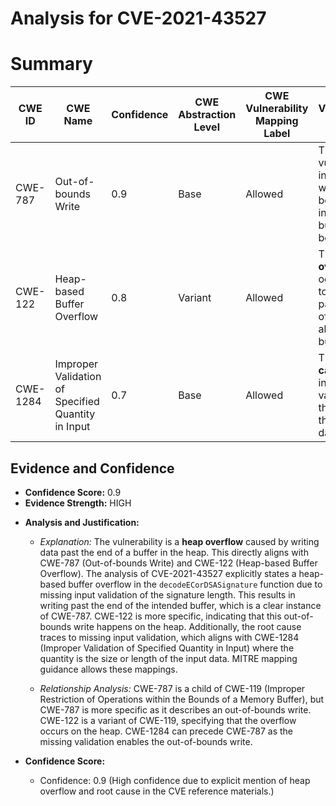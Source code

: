 # Analysis for CVE-2021-43527

# Summary
| CWE ID | CWE Name | Confidence | CWE Abstraction Level | CWE Vulnerability Mapping Label | CWE-Vulnerability Mapping Notes |
|---|---|---|---|---|---|
| CWE-787 | Out-of-bounds Write | 0.9 | Base | Allowed | The vulnerability involves writing data beyond the intended buffer boundary. |
| CWE-122 | Heap-based Buffer Overflow | 0.8 | Variant | Allowed | The **heap overflow** occurs due to writing past the end of a heap-allocated buffer. |
| CWE-1284 | Improper Validation of Specified Quantity in Input | 0.7 | Base | Allowed | The **root cause** involves not validating the length of the signature data. |

## Evidence and Confidence

*   **Confidence Score:** 0.9
*   **Evidence Strength:** HIGH

- **Analysis and Justification:**  
  - *Explanation:* The vulnerability is a **heap overflow** caused by writing data past the end of a buffer in the heap. This directly aligns with CWE-787 (Out-of-bounds Write) and CWE-122 (Heap-based Buffer Overflow). The analysis of CVE-2021-43527 explicitly states a heap-based buffer overflow in the `decodeECorDSASignature` function due to missing input validation of the signature length. This results in writing past the end of the intended buffer, which is a clear instance of CWE-787. CWE-122 is more specific, indicating that this out-of-bounds write happens on the heap. Additionally, the root cause traces to missing input validation, which aligns with CWE-1284 (Improper Validation of Specified Quantity in Input) where the quantity is the size or length of the input data. MITRE mapping guidance allows these mappings.

  - *Relationship Analysis:* CWE-787 is a child of CWE-119 (Improper Restriction of Operations within the Bounds of a Memory Buffer), but CWE-787 is more specific as it describes an out-of-bounds write. CWE-122 is a variant of CWE-119, specifying that the overflow occurs on the heap. CWE-1284 can precede CWE-787 as the missing validation enables the out-of-bounds write.

- **Confidence Score:**  
  - Confidence: 0.9 (High confidence due to explicit mention of heap overflow and root cause in the CVE reference materials.)